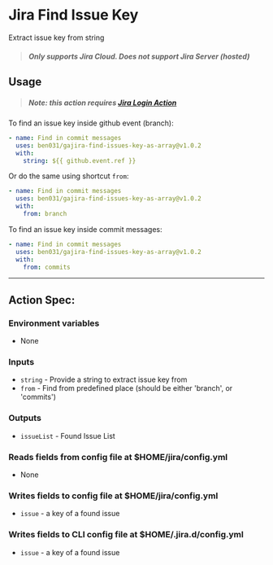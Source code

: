 # Jira Find Issue Key

Extract issue key from string

> ##### Only supports Jira Cloud. Does not support Jira Server (hosted)

## Usage

> ##### Note: this action requires [Jira Login Action](https://github.com/marketplace/actions/jira-login)

To find an issue key inside github event (branch):

```yaml
- name: Find in commit messages
  uses: ben031/gajira-find-issues-key-as-array@v1.0.2
  with:
    string: ${{ github.event.ref }}
```

Or do the same using shortcut `from`:

```yaml
- name: Find in commit messages
  uses: ben031/gajira-find-issues-key-as-array@v1.0.2
  with:
    from: branch
```

To find an issue key inside commit messages:

```yaml
- name: Find in commit messages
  uses: ben031/gajira-find-issues-key-as-array@v1.0.2
  with:
    from: commits
```

---

## Action Spec:

### Environment variables

- None

### Inputs

- `string` - Provide a string to extract issue key from
- `from` - Find from predefined place (should be either 'branch', or 'commits')

### Outputs

- `issueList` - Found Issue List

### Reads fields from config file at $HOME/jira/config.yml

- None

### Writes fields to config file at $HOME/jira/config.yml

- `issue` - a key of a found issue

### Writes fields to CLI config file at $HOME/.jira.d/config.yml

- `issue` - a key of a found issue
